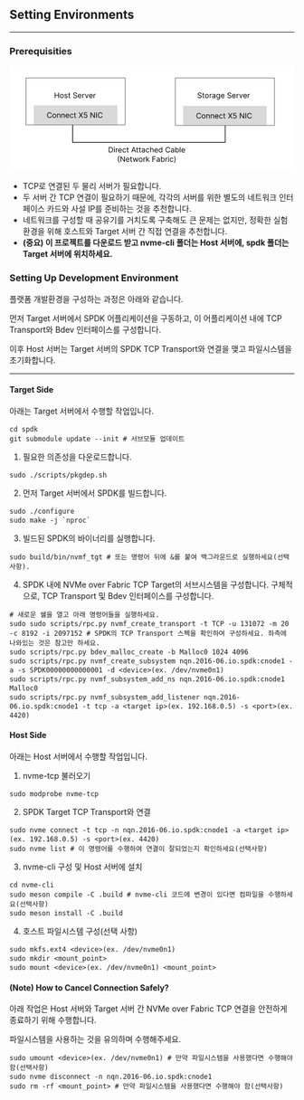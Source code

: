 ## Setting Environments

---

### Prerequisities

<img src="./assets/ndp-hardware-conf.svg">

- TCP로 연결된 두 물리 서버가 필요합니다.
- 두 서버 간 TCP 연결이 필요하기 때문에, 각각의 서버를 위한 별도의 네트워크 인터페이스 카드와 사설 IP를 준비하는 것을 추천합니다.
- 네트워크를 구성할 때 공유기를 거치도록 구축해도 큰 문제는 없지만, 정확한 실험 환경을 위해 호스트와 Target 서버 간 직접 연결을 추천합니다.
- **(중요) 이 프로젝트를 다운로드 받고 nvme-cli 폴더는 Host 서버에, spdk 폴더는 Target 서버에 위치하세요.**

### Setting Up Development Environment

플랫폼 개발환경을 구성하는 과정은 아래와 같습니다.

먼저 Target 서버에서 SPDK 어플리케이션을 구동하고, 이 어플리케이션 내에 TCP Transport와 Bdev 인터페이스를 구성합니다.

이후 Host 서버는 Target 서버의 SPDK TCP Transport와 연결을 맺고 파일시스템을 초기화합니다.

---

#### Target Side

아래는 Target 서버에서 수행할 작업입니다.

```shell
cd spdk
git submodule update --init # 서브모듈 업데이트
```

1. 필요한 의존성을 다운로드합니다.
```shell
sudo ./scripts/pkgdep.sh
```

2. 먼저 Target 서버에서 SPDK를 빌드합니다.
```shell
sudo ./configure
sudo make -j `nproc`
```

3. 빌드된 SPDK의 바이너리를 실행합니다.

```shell
sudo build/bin/nvmf_tgt # 또는 명령어 뒤에 &를 붙여 백그라운드로 실행하세요(선택사항).
```

4. SPDK 내에 NVMe over Fabric TCP Target의 서브시스템을 구성합니다. 구체적으로, TCP Transport 및 Bdev 인터페이스를 구성합니다.

```shell
# 새로운 쉘을 열고 아래 명령어들을 실행하세요.
sudo sudo scripts/rpc.py nvmf_create_transport -t TCP -u 131072 -m 20 -c 8192 -i 2097152 # SPDK의 TCP Transport 스펙을 확인하여 구성하세요. 좌측에 나와있는 것은 참고만 하세요.
sudo scripts/rpc.py bdev_malloc_create -b Malloc0 1024 4096
sudo scripts/rpc.py nvmf_create_subsystem nqn.2016-06.io.spdk:cnode1 -a -s SPDK00000000000001 -d <device>(ex. /dev/nvme0n1)
sudo scripts/rpc.py nvmf_subsystem_add_ns nqn.2016-06.io.spdk:cnode1 Malloc0
sudo scripts/rpc.py nvmf_subsystem_add_listener nqn.2016-06.io.spdk:cnode1 -t tcp -a <target ip>(ex. 192.168.0.5) -s <port>(ex. 4420)
```

#### Host Side

아래는 Host 서버에서 수행할 작업입니다.

1. nvme-tcp 불러오기

```shell
sudo modprobe nvme-tcp
```

2. SPDK Target TCP Transport와 연결

```shell
sudo nvme connect -t tcp -n nqn.2016-06.io.spdk:cnode1 -a <target ip>(ex. 192.168.0.5) -s <port>(ex. 4420)
sudo nvme list # 이 명령어를 수행하여 연결이 잘되었는지 확인하세요(선택사항) 
```

3. nvme-cli 구성 및 Host 서버에 설치

```shell
cd nvme-cli
sudo meson compile -C .build # nvme-cli 코드에 변경이 있다면 컴파일을 수행하세요(선택사항)
sudo meson install -C .build
```

4. 호스트 파일시스템 구성(선택 사항)

```shell
sudo mkfs.ext4 <device>(ex. /dev/nvme0n1)
sudo mkdir <mount_point>
sudo mount <device>(ex. /dev/nvme0n1) <mount_point>
```

#### (Note) How to Cancel Connection Safely?

아래 작업은 Host 서버와 Target 서버 간 NVMe over Fabric TCP 연결을 안전하게 종료하기 위해 수행합니다.

파일시스템을 사용하는 것을 유의하며 수행해주세요.

```shell
sudo umount <device>(ex. /dev/nvme0n1) # 만약 파일시스템을 사용했다면 수행해야 함(선택사항)
sudo nvme disconnect -n nqn.2016-06.io.spdk:cnode1
sudo rm -rf <mount_point> # 만약 파일시스템을 사용했다면 수행해야 함(선택사항)
```

